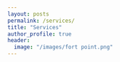 ```yaml
---
layout: posts
permalink: /services/
title: "Services"
author_profile: true
header:
  image: "/images/fort point.png"
---
```

